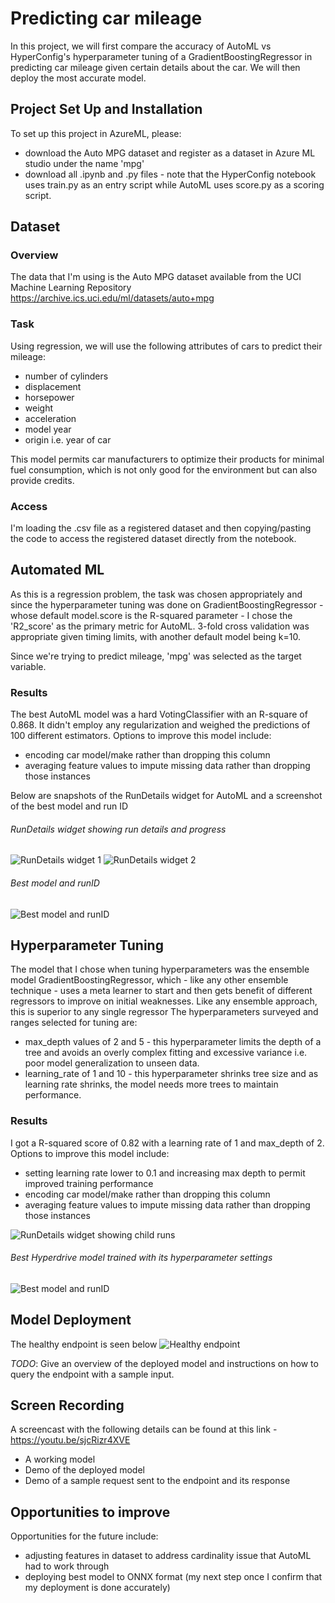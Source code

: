 
# Predicting car mileage
In this project, we will first compare the accuracy of AutoML vs HyperConfig's hyperparameter tuning of a GradientBoostingRegressor in predicting car mileage given certain details about the car. We will then deploy the most accurate model.

## Project Set Up and Installation
To set up this project in AzureML, please:
- download the Auto MPG dataset and register as a dataset in Azure ML studio under the name 'mpg'
- download all .ipynb and .py files - note that the HyperConfig notebook uses train.py as an entry script while AutoML uses score.py as a 
scoring script.

## Dataset

### Overview
The data that I'm using is the Auto MPG dataset available from the UCI Machine Learning Repository https://archive.ics.uci.edu/ml/datasets/auto+mpg

### Task
Using regression, we will use the following attributes of cars to predict their mileage:
- number of cylinders
- displacement
- horsepower
- weight
- acceleration
- model year
- origin i.e. year of car

This model permits car manufacturers to optimize their products for minimal fuel consumption, which is not only good for the environment but can also provide credits.

### Access
I'm loading the .csv file as a registered dataset and then copying/pasting the code to access the registered dataset directly from the notebook.

## Automated ML
As this is a regression problem, the task was chosen appropriately and since the hyperparameter tuning was done on GradientBoostingRegressor - whose default 
model.score is the R-squared parameter - I chose the 'R2_score' as the primary metric for AutoML. 3-fold cross validation was appropriate given timing limits, with another default model being k=10. 

Since we're trying to predict mileage, 'mpg' was selected as the target variable.

### Results
The best AutoML model was a hard VotingClassifier with an R-square of 0.868. It didn't employ any regularization and weighed the predictions of 100 different estimators. Options to improve this model include:
- encoding car model/make rather than dropping this column
- averaging feature values to impute missing data rather than dropping those instances

Below are snapshots of the RunDetails widget for AutoML and a screenshot of the best model and run ID
###### RunDetails widget showing run details and progress
![RunDetails widget 1](https://github.com/Ranga2904/Final_Nanodegree_Proj/blob/main/Screenshot_1_AutoML_runs_1.png)
![RunDetails widget 2](https://github.com/Ranga2904/Final_Nanodegree_Proj/blob/main/Screenshot_1_AutoML_runs_2.png)
###### Best model and runID
![Best model and runID](https://github.com/Ranga2904/Final_Nanodegree_Proj/blob/main/Screenshot_2_AutoML_bestmodel_runID.png)

## Hyperparameter Tuning
The model that I chose when tuning hyperparameters was the ensemble model GradientBoostingRegressor, which - like any other ensemble technique - uses a meta learner 
to start and then gets benefit of different regressors to improve on initial weaknesses. Like any ensemble approach, this is superior to any single regressor
The hyperparameters surveyed and ranges selected for tuning are:
- max_depth values of 2 and 5 - this hyperparameter limits the depth of a tree and avoids an overly complex fitting and excessive variance i.e. poor model generalization to unseen data.
- learning_rate of 1 and 10 - this hyperparameter shrinks tree size and as learning rate shrinks, the model needs more trees to maintain performance.

### Results
I got a R-squared score of 0.82 with a learning rate of 1 and max_depth of 2. Options to improve this model include:
- setting learning rate lower to 0.1 and increasing max depth to permit improved training performance
- encoding car model/make rather than dropping this column
- averaging feature values to impute missing data rather than dropping those instances

![RunDetails widget showing child runs](https://github.com/Ranga2904/Final_Nanodegree_Proj/blob/main/Screenshot_4_HyperDrive_child_runs.png)
###### Best Hyperdrive model trained with its hyperparameter settings
![Best model and runID](https://github.com/Ranga2904/Final_Nanodegree_Proj/blob/main/Screenshot_4_HyperDrive_bestrunID_hyperparams.png)


## Model Deployment
The healthy endpoint is seen below
![Healthy endpoint](https://github.com/Ranga2904/Final_Nanodegree_Proj/blob/main/Screenshot_3_AutoML_healthy_endpoint.png)

*TODO*: Give an overview of the deployed model and instructions on how to query the endpoint with a sample input.

## Screen Recording
A screencast with the following details can be found at this link - https://youtu.be/sjcRizr4XVE
- A working model
- Demo of the deployed  model
- Demo of a sample request sent to the endpoint and its response

## Opportunities to improve
Opportunities for the future include:
- adjusting features in dataset to address cardinality issue that AutoML had to work through
- deploying best model to ONNX format (my next step once I confirm that my deployment is done accurately)
